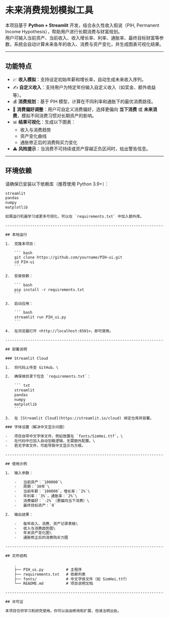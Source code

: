 # 未来消费规划模拟工具

本项目基于 **Python + Streamlit** 开发，结合永久性收入假说（PIH, Permanent Income Hypothesis），帮助用户进行长期消费与财富规划。  
用户可输入当前资产、当前收入、收入增长率、利率、通胀率、最终目标财富等参数，系统会自动计算未来各年的收入、消费与资产变化，并生成图表可视化结果。

---

## 功能特点

- 📈 **收入模拟**：支持设定初始年薪和增长率，自动生成未来收入序列。  
- ✍️ **自定义收入**：支持用户为特定年份输入自定义收入（如奖金、额外收益等）。  
- 💰 **消费规划**：基于 PIH 模型，计算在不同利率和通胀下的最优消费路径。
- 🎯 **消费偏好调整**：用户可自定义消费偏好，选择更偏向 **当下消费** 或 **未来消费**，模拟不同消费习惯对长期资产的影响。   
- 📊 **结果可视化**：生成以下图表：  
  - 收入与消费趋势  
  - 资产变化曲线  
  - 通胀修正后的消费购买力变化  
- ⚠️ **风险提示**：当消费不可持续或资产穿越正负区间时，给出警告信息。  

---

## 环境依赖

请确保已安装以下依赖库（推荐使用 Python 3.9+）：

```txt
streamlit
pandas
numpy
matplotlib

如需运行机器学习或更多可视化，可以在 `requirements.txt` 中加入额外库。

------------------------------------------------------------------------

## 本地运行

1.  克隆本项目：

    ``` bash
    git clone https://github.com/yourname/PIH-ui.git
    cd PIH-ui
    ```

2.  安装依赖：

    ``` bash
    pip install -r requirements.txt
    ```

3.  启动应用：

    ``` bash
    streamlit run PIH_ui.py
    ```

4.  在浏览器打开 <http://localhost:8501>，即可使用。

------------------------------------------------------------------------

## 部署说明

### Streamlit Cloud

1.  将代码上传至 GitHub。\

2.  确保根目录下包含 `requirements.txt`：

    ``` txt
    streamlit
    pandas
    numpy
    matplotlib
    ```

3.  在 [Streamlit Cloud](https://streamlit.io/cloud) 绑定仓库并部署。

### 字体设置（解决中文显示问题）

-   项目自带中文字体文件，例如放置在 `fonts/SimHei.ttf`。\
-   在代码中已加入自动加载逻辑，无需额外配置。\
-   若无字体文件，可能导致中文显示为方框。

------------------------------------------------------------------------

## 使用示例

1.  输入参数：

    -   当前资产：`100000`\
    -   周期：`30年`\
    -   当前年薪：`100000`，增长率：`2%`\
    -   年利率：`3%`，通胀率：`2%`\
    -   消费偏好：`-2%`（更偏向当下消费）\
    -   最终目标资产：`0`

2.  输出结果：

    -   每年收入、消费、资产记录表格\
    -   收入与消费趋势图\
    -   年末资产变化图\
    -   通胀修正后的消费购买力图

------------------------------------------------------------------------

## 文件结构

    .
    ├── PIH_ui.py          # 主程序
    ├── requirements.txt   # 依赖列表
    ├── fonts/             # 中文字体文件（如 SimHei.ttf）
    └── README.md          # 项目说明文档

------------------------------------------------------------------------

## 许可证

本项目仅供学习和研究使用。你可以自由修改和扩展，但请注明出处。
